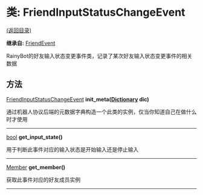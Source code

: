 # 类: FriendInputStatusChangeEvent  
[(返回目录)](README.md)  
  
**继承自:** [FriendEvent](FriendEvent.md)  
  
RainyBot的好友输入状态变更事件类，记录了某次好友输入状态变更事件的相关数据  
  
## 方法 
  
[FriendInputStatusChangeEvent](FriendInputStatusChangeEvent.md) **init_meta([Dictionary](https://docs.godotengine.org/en/latest/classes/class_dictionary.html) dic)**  
  
通过机器人协议后端的元数据字典构造一个此类的实例，仅当你知道自己在做什么时才使用  
  
---  
  
[bool](https://docs.godotengine.org/en/latest/classes/class_bool.html) **get_input_state()**  
  
用于判断此事件对应的输入状态是开始输入还是停止输入  
  
---  
  
[Member](Member.md) **get_member()**  
  
获取此事件对应的好友成员实例  
  
---  
  

